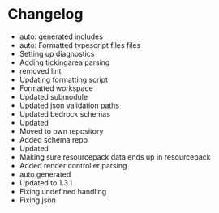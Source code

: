 # Changelog 
- auto: generated includes
- auto: Formatted typescript files files
- Setting up diagnostics
- Adding tickingarea parsing
- removed lint
- Updating formatting script
- Formatted workspace
- Updated submodule
- Updated json validation paths
- Updated bedrock schemas
- Updated
- Moved to own repository
- Added schema repo
- Updated
- Making sure resourcepack data ends up in resourcepack
- Added render controller parsing
- auto generated
- Updated to 1.3.1
- Fixing undefined handling
- Fixing json